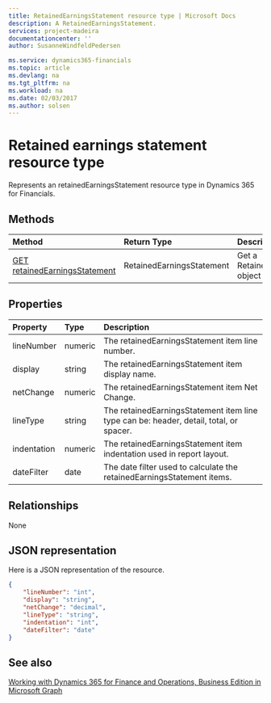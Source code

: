 ```yaml
---
title: RetainedEarningsStatement resource type | Microsoft Docs
description: A RetainedEarningsStatement.
services: project-madeira
documentationcenter: ''
author: SusanneWindfeldPedersen

ms.service: dynamics365-financials
ms.topic: article
ms.devlang: na
ms.tgt_pltfrm: na
ms.workload: na
ms.date: 02/03/2017
ms.author: solsen
---
```


# Retained earnings statement resource type
Represents an retainedEarningsStatement resource type in Dynamics 365 for Financials.

## Methods

| Method       | Return Type  |Description|
|:---------------|:--------|:----------|
|[GET retainedEarningsStatement](../api/dynamics_get_retainedearningsstatement.md)|RetainedEarningsStatement|Get a RetainedEarningsStatement object|

## Properties
| Property	   | Type	|Description|
|:---------------|:--------|:----------|
|lineNumber|numeric|The retainedEarningsStatement item line number.|
|display|string|The retainedEarningsStatement item display name.|
|netChange|numeric|The retainedEarningsStatement item Net Change.|
|lineType|string|The retainedEarningsStatement item line type can be: header, detail, total, or spacer.|
|indentation|numeric|The retainedEarningsStatement item indentation used in report layout.|
|dateFilter|date|The date filter used to calculate the retainedEarningsStatement items.|


## Relationships
None

## JSON representation

Here is a JSON representation of the resource.


```json
{
    "lineNumber": "int",
    "display": "string",
    "netChange": "decimal",
    "lineType": "string",
    "indentation": "int",
    "dateFilter": "date"
}

```
## See also
[Working with Dynamics 365 for Finance and Operations, Business Edition in Microsoft Graph](dynamics_overview.md)  
